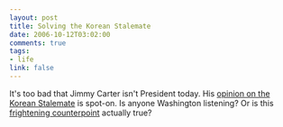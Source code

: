 ```yaml
--- 
layout: post
title: Solving the Korean Stalemate
date: 2006-10-12T03:02:00
comments: true
tags:
- life
link: false
---
```

It's too bad that Jimmy Carter isn't President today. His <a href="http://www.nytimes.com/2006/10/11/opinion/11carter.html?ex=1318219200&amp;en=6c7c6046df0a33a9&amp;ei=5090&amp;partner=rssuserland&amp;emc=rss" title="Solving the Korean Stalemate, One Step at a Time">opinion on the Korean Stalemate</a> is spot-on. Is anyone Washington listening? Or is this <a href="http://alternet.org/story/42774/" title="Does Bush Think War with Iran Is Preordained?">frightening counterpoint</a> actually true?
